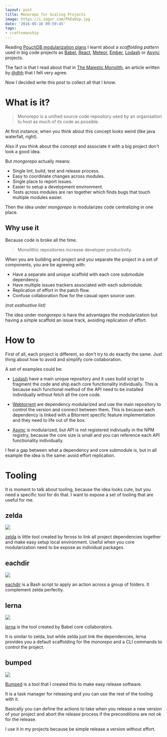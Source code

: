 ```yaml
---
layout: post
title: Monorepo for Scaling Projects
image: https://i.imgur.com/PhEaUzp.jpg
date: '2016-05-16 09:59:45'
tags:
- craftsmanship
---
```


Reading [PouchDB modularization plans](https://github.com/pouchdb/pouchdb/issues/5128) I learnt about a _scaffolding pattern_ used in big code projects as [Babel](https://github.com/babel/babel), [React](https://github.com/facebook/react), [Meteor](https://github.com/meteor/meteor), [Ember](https://github.com/emberjs/ember.js/), [Lodash](https://github.com/lodash/lodash) or [Async](https://github.com/caolan/async) projects.

The fact is that I read about that in [The Majestic Monolith](https://m.signalvnoise.com/the-majestic-monolith-29166d022228), an article written by [@dhh](https://twitter.com/dhh) that I felt very agree.

Now I decided write this post to collect all that I know.

# What is it?

> Monorepo is a unified source code repository used by an organisation to host as much of its code as possible.

At first instance, when you think about this concept looks weird (like java waterfall, right).

Also if you think about the concept and associate it with a big project don't look a good idea.

But *mongorepo* actually means:

* Single lint, build, test and release process.
* Easy to coordinate changes across modules.
* Single place to report issues.
* Easier to setup a development environment.
* Tests across modules are ran together which finds bugs that touch multiple modules easier.

Then the idea under *mongorepo* is modularizes code centralizing in one place.

## Why use it

Because code is broke all the time.

> Monolithic repositories increase developer productivity.

When you are building and project and you separate the project in a set of components, you are be agreeing with:

- Have a separate and unique scaffold with each core submodule dependency.
- Have multiple issues trackers associated with each submodule.
- Replication of effort in the patch flow.
- Confuse collaboration flow for the casual open source user.

*(not exahustive list)*

The idea under *mongorepo* is have the advantages the modularization but having a simple scaffold an issue track, avoiding replication of effort.

# How to

First of all, each project is different, so don't try to do exactly the same. Just thing about how to avoid and simplify core collaboration.

A set of examples could be:

- [Lodash](https://lodash.com) have a main unique repository and it uses build script to fragment the code and ship each core functionality individually. This is because each functional method of the API need to be installed individually without fetch all the core code.

- [Webtorrent](https://github.com/feross/webtorrent) are dependency modularized and use the main repository to control the version and connect between them. This is because each dependency is linked with a Bitorrent specific feature implementation and they need to life out of the box.

- [Async](https://github.com/caolan/async) is modularized, but API is not registered indiviually in the NPM registry, because the core size is small and you can reference each API functionality individually.

I feel a gap between what a dependency and core submodule is, but in all example the idea is the same: avoid effort replication.

# Tooling

It is moment to talk about tooling, because the idea looks cute, but you need a specific tool for do that. I want to expose a set of tooling that are useful for me.

## zelda

![](https://raw.githubusercontent.com/feross/zelda/master/img/link-attack.jpg)

[zelda](https://www.npmjs.com/package/zelda) is little tool created by feross to link all project dependencies together and make easy setup local environment. Useful when you core modularization need to be expose as individual packages.

## eachdir

![](http://i.imgur.com/gBTP7Xp.png)

[eachdir](https://github.com/kikobeats/eachdir#eachdir) is a Bash script to apply an action across a group of folders. It complement zelda perfectly.

## lerna

![](http://i.imgur.com/saItE3k.png)

[lerna](https://www.npmjs.com/package/lerna) is the tool created by Babel core collaborators.

It is similar to zelda, but while zelda just link the dependencies, lerna provides you a default scaffolding for the *monorepo* and a CLI commands to control the project.

## bumped

![](http://i.imgur.com/NB8j4lB.png)

[Bumped](https://www.npmjs.com/package/bumped) is a tool that I created this to make easy release software. 

It is a task manager for releasing and you can use the rest of the tooling with it.

Basically you can define the actions to take when you release a new version of your project and abort the release process if the preconditions are not ok for the release.

I use it in my projects because be simple release a version without effort.
